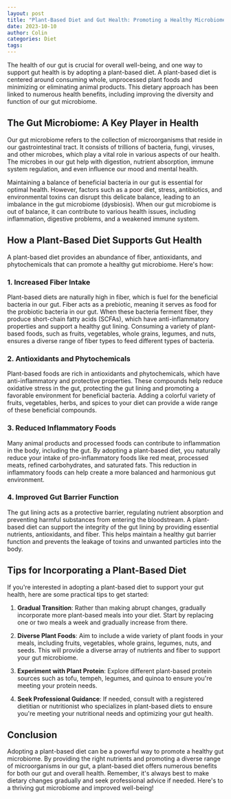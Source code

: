 ```yaml
---
layout: post
title: "Plant-Based Diet and Gut Health: Promoting a Healthy Microbiome"
date: 2023-10-10
author: Colin
categories: Diet
tags: 
---
```


The health of our gut is crucial for overall well-being, and one way to support gut health is by adopting a plant-based diet. A plant-based diet is centered around consuming whole, unprocessed plant foods and minimizing or eliminating animal products. This dietary approach has been linked to numerous health benefits, including improving the diversity and function of our gut microbiome.

## The Gut Microbiome: A Key Player in Health

Our gut microbiome refers to the collection of microorganisms that reside in our gastrointestinal tract. It consists of trillions of bacteria, fungi, viruses, and other microbes, which play a vital role in various aspects of our health. The microbes in our gut help with digestion, nutrient absorption, immune system regulation, and even influence our mood and mental health.

Maintaining a balance of beneficial bacteria in our gut is essential for optimal health. However, factors such as a poor diet, stress, antibiotics, and environmental toxins can disrupt this delicate balance, leading to an imbalance in the gut microbiome (dysbiosis). When our gut microbiome is out of balance, it can contribute to various health issues, including inflammation, digestive problems, and a weakened immune system.

## How a Plant-Based Diet Supports Gut Health

A plant-based diet provides an abundance of fiber, antioxidants, and phytochemicals that can promote a healthy gut microbiome. Here's how:

### 1. Increased Fiber Intake

Plant-based diets are naturally high in fiber, which is fuel for the beneficial bacteria in our gut. Fiber acts as a prebiotic, meaning it serves as food for the probiotic bacteria in our gut. When these bacteria ferment fiber, they produce short-chain fatty acids (SCFAs), which have anti-inflammatory properties and support a healthy gut lining. Consuming a variety of plant-based foods, such as fruits, vegetables, whole grains, legumes, and nuts, ensures a diverse range of fiber types to feed different types of bacteria.

### 2. Antioxidants and Phytochemicals

Plant-based foods are rich in antioxidants and phytochemicals, which have anti-inflammatory and protective properties. These compounds help reduce oxidative stress in the gut, protecting the gut lining and promoting a favorable environment for beneficial bacteria. Adding a colorful variety of fruits, vegetables, herbs, and spices to your diet can provide a wide range of these beneficial compounds.

### 3. Reduced Inflammatory Foods

Many animal products and processed foods can contribute to inflammation in the body, including the gut. By adopting a plant-based diet, you naturally reduce your intake of pro-inflammatory foods like red meat, processed meats, refined carbohydrates, and saturated fats. This reduction in inflammatory foods can help create a more balanced and harmonious gut environment.

### 4. Improved Gut Barrier Function

The gut lining acts as a protective barrier, regulating nutrient absorption and preventing harmful substances from entering the bloodstream. A plant-based diet can support the integrity of the gut lining by providing essential nutrients, antioxidants, and fiber. This helps maintain a healthy gut barrier function and prevents the leakage of toxins and unwanted particles into the body.

## Tips for Incorporating a Plant-Based Diet

If you're interested in adopting a plant-based diet to support your gut health, here are some practical tips to get started:

1. **Gradual Transition**: Rather than making abrupt changes, gradually incorporate more plant-based meals into your diet. Start by replacing one or two meals a week and gradually increase from there.

2. **Diverse Plant Foods**: Aim to include a wide variety of plant foods in your meals, including fruits, vegetables, whole grains, legumes, nuts, and seeds. This will provide a diverse array of nutrients and fiber to support your gut microbiome.

3. **Experiment with Plant Protein**: Explore different plant-based protein sources such as tofu, tempeh, legumes, and quinoa to ensure you're meeting your protein needs.

4. **Seek Professional Guidance**: If needed, consult with a registered dietitian or nutritionist who specializes in plant-based diets to ensure you're meeting your nutritional needs and optimizing your gut health.

## Conclusion

Adopting a plant-based diet can be a powerful way to promote a healthy gut microbiome. By providing the right nutrients and promoting a diverse range of microorganisms in our gut, a plant-based diet offers numerous benefits for both our gut and overall health. Remember, it's always best to make dietary changes gradually and seek professional advice if needed. Here's to a thriving gut microbiome and improved well-being!